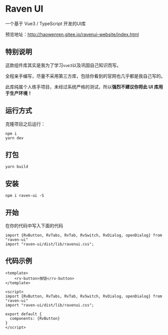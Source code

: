 # Raven UI
一个基于 Vue3 / TypeScript 开发的UI库

预览地址：http://haowenren.gitee.io/ravenui-website/index.html

## 特别说明
这款组件库其实是我为了学习`vue3`以及巩固自己知识而写。

全程亲手编写，尽量不采用第三方库，包括你看到的官网也几乎都是我自己写的。

此库纯属个人练手项目，未经过系统严格的测试，所以**强烈不建议你将此 UI 库用于生产环境！**

## 运行方式
克隆项目之后运行：
```
npm i
yarn dev
```

## 打包
```
yarn build
```

## 安装
```
npm i raven-ui -S
```

## 开始
在你的代码中写入下面的代码

```
import {RvButton, RvTabs, RvTab, RvSwitch, RvDialog, openDialog} from "raven-ui"
import "raven-ui/dist/lib/ravenui.css";
```

## 代码示例

```
<template>
    <rv-button>按钮</rv-button>
</template>

<script>
import {RvButton, RvTabs, RvTab, RvSwitch, RvDialog, openDialog} from "raven-ui"
import "raven-ui/dist/lib/ravenui.css";

export default {
  components: {RvButton}
}
</script>
```